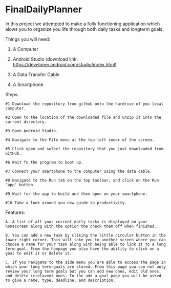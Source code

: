 # FinalDailyPlanner
In this project we attempted to make a fully functioning application which alows you to organize you life through both daily tasks and longterm goals.

Things you will need:
	
  1. A Computer 
	
  2. Android Studio (download link: https://developer.android.com/studio/index.html)
	
  3. A Data Transfer Cable 
	
  4. A Smartphone

Steps:

	#1 Download the repository from github onto the hardrive of you local computer.

	#2 Open to the location of the downloaded file and unzip it into the current directory.

	#3 Open Android Studio.

	#4 Navigate to the File menu at the top left coner of the screen.

	#5 Click open and select the repository that you just downloaded from GitHub.

	#6 Wait fo the program to boot up.
	
	#7 Connect your smartphone to the computer using the data cable.
	
	#8 Navigate to the Run tab on the top toolbar, and click on the Run 'app' button.
	
	#9 Wait for the app to build and then open on your smartphone. 
	
	#10 Take a look around you new guide to productivity.
	

Features:

	A. A list of all your current daily tasks is displayed on your homescreen along with the option the check them off when finished.
	
	B. You can add a new task by cliking the little circular button in the lower right corner. This will take you to another screen where you can choose a name for your task along with being able to link it to a long term-goal. From the hompage you also have the ability to click on a goal to edit it or delete it.
	
	C. If you navigate to the side menu you are able to access the page in which your long term-goals are stored. From this page you can not only review your long term goals but you can add new ones, edit old ones, and delete irrelavent ones. In the add a goal page you will be asked to give a name, type, deadline, and description.
